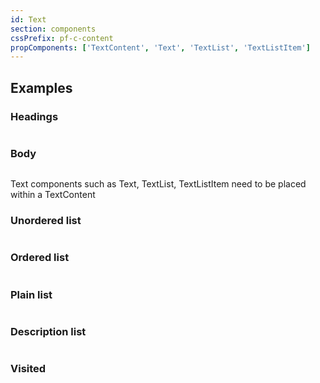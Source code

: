```yaml
---
id: Text
section: components
cssPrefix: pf-c-content
propComponents: ['TextContent', 'Text', 'TextList', 'TextListItem']
---
```


## Examples

### Headings

```ts file="./TextHeadings.tsx"
```

### Body

```ts file="./TextBody.tsx"
```

Text components such as Text, TextList, TextListItem need to be placed within a TextContent

### Unordered list

```ts file="./TextUnorderedList.tsx"
```

### Ordered list

```ts file="./TextOrderedList.tsx"
```

### Plain list

```ts file="./TextPlainList.tsx"
```

### Description list

```ts file="./TextDescriptionList.tsx"
```

### Visited

```ts file="./TextVisited.tsx"
```
